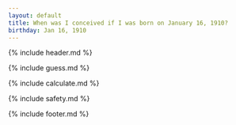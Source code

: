 ```yaml
---
layout: default
title: When was I conceived if I was born on January 16, 1910?
birthday: Jan 16, 1910
---
```


{% include header.md %}

{% include guess.md %}

{% include calculate.md %}

{% include safety.md %}

{% include footer.md %}



